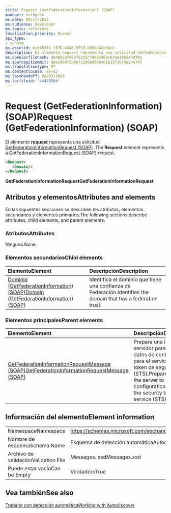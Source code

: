 ```yaml
---
title: Request (GetFederationInformation) (SOAP)
manager: sethgros
ms.date: 09/17/2015
ms.audience: Developer
ms.topic: reference
localization_priority: Normal
api_type:
- schema
ms.assetid: beeb5371-f57b-4346-9753-035dd42c6bee
description: El elemento request representa una solicitud GetFederationInformationRequest (SOAP).
ms.openlocfilehash: dbd88537d03f6325cf0025d08c63ae486544d705
ms.sourcegitcommit: 88ec988f2bb67c1866d06b361615f3674a24e795
ms.translationtype: MT
ms.contentlocale: es-ES
ms.lasthandoff: 06/03/2020
ms.locfileid: "44459584"
---
```

# <a name="request-getfederationinformation-soap"></a><span data-ttu-id="dabdf-103">Request (GetFederationInformation) (SOAP)</span><span class="sxs-lookup"><span data-stu-id="dabdf-103">Request (GetFederationInformation) (SOAP)</span></span>

<span data-ttu-id="dabdf-104">El elemento **request** representa una solicitud [GetFederationInformationRequest (SOAP)](getfederationinformationrequest-soap.md) .</span><span class="sxs-lookup"><span data-stu-id="dabdf-104">The **Request** element represents a [GetFederationInformationRequest (SOAP)](getfederationinformationrequest-soap.md) request.</span></span> 
  
```XML
<Request>
   <Domain/>
</Request>
```

 <span data-ttu-id="dabdf-105">**GetFederationInformationRequest**</span><span class="sxs-lookup"><span data-stu-id="dabdf-105">**GetFederationInformationRequest**</span></span>
## <a name="attributes-and-elements"></a><span data-ttu-id="dabdf-106">Atributos y elementos</span><span class="sxs-lookup"><span data-stu-id="dabdf-106">Attributes and elements</span></span>

<span data-ttu-id="dabdf-107">En las siguientes secciones se describen los atributos, elementos secundarios y elementos primarios.</span><span class="sxs-lookup"><span data-stu-id="dabdf-107">The following sections describe attributes, child elements, and parent elements.</span></span>
  
### <a name="attributes"></a><span data-ttu-id="dabdf-108">Atributos</span><span class="sxs-lookup"><span data-stu-id="dabdf-108">Attributes</span></span>

<span data-ttu-id="dabdf-109">Ninguna.</span><span class="sxs-lookup"><span data-stu-id="dabdf-109">None.</span></span>
  
### <a name="child-elements"></a><span data-ttu-id="dabdf-110">Elementos secundarios</span><span class="sxs-lookup"><span data-stu-id="dabdf-110">Child elements</span></span>

|<span data-ttu-id="dabdf-111">**Elemento**</span><span class="sxs-lookup"><span data-stu-id="dabdf-111">**Element**</span></span>|<span data-ttu-id="dabdf-112">**Descripción**</span><span class="sxs-lookup"><span data-stu-id="dabdf-112">**Description**</span></span>|
|:-----|:-----|
|[<span data-ttu-id="dabdf-113">Dominio (GetFederationInformation) (SOAP)</span><span class="sxs-lookup"><span data-stu-id="dabdf-113">Domain (GetFederationInformation) (SOAP)</span></span>](domain-getfederationinformationsoap.md) <br/> |<span data-ttu-id="dabdf-114">Identifica el dominio que tiene una confianza de Federación.</span><span class="sxs-lookup"><span data-stu-id="dabdf-114">Identifies the domain that has a federation trust.</span></span>  <br/> |
   
### <a name="parent-elements"></a><span data-ttu-id="dabdf-115">Elementos principales</span><span class="sxs-lookup"><span data-stu-id="dabdf-115">Parent elements</span></span>

|<span data-ttu-id="dabdf-116">**Elemento**</span><span class="sxs-lookup"><span data-stu-id="dabdf-116">**Element**</span></span>|<span data-ttu-id="dabdf-117">**Descripción**</span><span class="sxs-lookup"><span data-stu-id="dabdf-117">**Description**</span></span>|
|:-----|:-----|
|[<span data-ttu-id="dabdf-118">GetFederationInformationRequestMessage (SOAP)</span><span class="sxs-lookup"><span data-stu-id="dabdf-118">GetFederationInformationRequestMessage (SOAP)</span></span>](getfederationinformationrequestmessage-soap.md) <br/> |<span data-ttu-id="dabdf-119">Prepara una llamada al servidor para solicitar datos de configuración para el servicio de token de seguridad (STS).</span><span class="sxs-lookup"><span data-stu-id="dabdf-119">Prepares a call to the server to request configuration data for the security token service (STS).</span></span>  <br/> |
   
## <a name="element-information"></a><span data-ttu-id="dabdf-120">Información del elemento</span><span class="sxs-lookup"><span data-stu-id="dabdf-120">Element information</span></span>

|||
|:-----|:-----|
|<span data-ttu-id="dabdf-121">Namespace</span><span class="sxs-lookup"><span data-stu-id="dabdf-121">Namespace</span></span>  <br/> |https://schemas.microsoft.com/exchange/2010/Autodiscover  <br/> |
|<span data-ttu-id="dabdf-122">Nombre de esquema</span><span class="sxs-lookup"><span data-stu-id="dabdf-122">Schema Name</span></span>  <br/> |<span data-ttu-id="dabdf-123">Esquema de detección automática</span><span class="sxs-lookup"><span data-stu-id="dabdf-123">Autodiscover schema</span></span>  <br/> |
|<span data-ttu-id="dabdf-124">Archivo de validación</span><span class="sxs-lookup"><span data-stu-id="dabdf-124">Validation File</span></span>  <br/> |<span data-ttu-id="dabdf-125">Messages. xsd</span><span class="sxs-lookup"><span data-stu-id="dabdf-125">Messages.xsd</span></span>  <br/> |
|<span data-ttu-id="dabdf-126">Puede estar vacío</span><span class="sxs-lookup"><span data-stu-id="dabdf-126">Can be Empty</span></span>  <br/> |<span data-ttu-id="dabdf-127">Verdadero</span><span class="sxs-lookup"><span data-stu-id="dabdf-127">True</span></span>  <br/> |
   
## <a name="see-also"></a><span data-ttu-id="dabdf-128">Vea también</span><span class="sxs-lookup"><span data-stu-id="dabdf-128">See also</span></span>



[<span data-ttu-id="dabdf-129">Trabajar con detección automática</span><span class="sxs-lookup"><span data-stu-id="dabdf-129">Working with Autodiscover</span></span>](https://msdn.microsoft.com/library/39726b67-2eb2-451b-9307-cfd0b518b55c%28Office.15%29.aspx)

